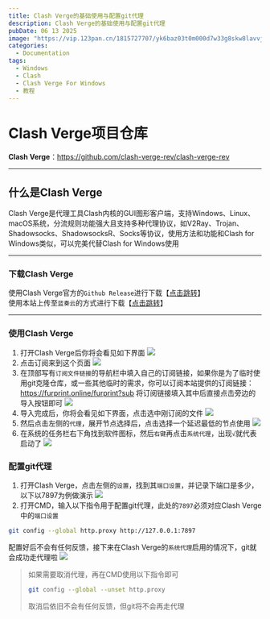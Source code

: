 ```yaml
---
title: Clash Verge的基础使用与配置git代理
description: Clash Verge的基础使用与配置git代理
pubDate: 06 13 2025
image: "https://vip.123pan.cn/1815727707/yk6baz03t0m000d7w33g8skw8lavvjroDIYPAIUvAwUOAvxvAdrxAa==.png"
categories:
  - Documentation
tags:
  - Windows
  - Clash
  - Clash Verge For Windows
  - 教程
---
```


# Clash Verge项目仓库
**Clash Verge**：https://github.com/clash-verge-rev/clash-verge-rev
***
## 什么是Clash Verge
Clash Verge是代理工具Clash内核的GUI图形客户端，支持Windows、Linux、macOS系统，分流规则功能强大且支持多种代理协议，如V2Ray、Trojan、Shadowsocks、ShadowsocksR、Socks等协议，使用方法和功能和Clash for Windows类似，可以完美代替Clash for Windows使用
***
### 下载Clash Verge
使用Clash Verge官方的`Github Release`进行下载【[点击跳转](https://github.com/clash-verge-rev/clash-verge-rev/releases/tag/v2.2.3)】  
使用本站上传至`蓝奏云`的方式进行下载【[点击跳转](https://haman.lanzoul.com/iwnTg2ynx6aj)】
***
### 使用Clash Verge
1. 打开Clash Verge后你将会看见如下界面
![](https://vip.123pan.cn/1815727707/yk6baz03t0n000d7w33h277pb1k59ehqDIYPAIUvAwUOAvxvAdrxAa==.png)
2. 点击订阅来到这个页面
![](https://vip.123pan.cn/1815727707/ymjew503t0m000d7w32xrobeg43wash8DIYPAIUvAwUOAvxvAdrxAa==.png)
3. 在顶部写有`订阅文件链接`的导航栏中填入自己的订阅链接，如果你是为了临时使用git克隆仓库，或一些其他临时的需求，你可以订阅本站提供的订阅链接：https://furprint.online/furprint?sub 将订阅链接填入其中后直接点击旁边的导入按钮即可
![](https://vip.123pan.cn/1815727707/yk6baz03t0l000d7w33fgb4uqtowi9ubDIYPAIUvAwUOAvxvAdrxAa==.png)
4. 导入完成后，你将会看见如下界面，点击选中刚订阅的文件
![](https://vip.123pan.cn/1815727707/yk6baz03t0m000d7w33g9msf1n4ixx17DIYPAIUvAwUOAvxvAdrxAa==.png)
5. 然后点击左侧的`代理`，展开节点选择后，点击选择一个延迟最低的节点使用
![](https://vip.123pan.cn/1815727707/yk6baz03t0n000d7w33h277q4sk5a0ntDIYPAIUvAwUOAvxvAdrxAa==.png)
6. 在系统的任务栏右下角找到软件图标，然后`右键`再点击`系统代理`，出现`√`就代表启动了
![](https://vip.123pan.cn/1815727707/yk6baz03t0l000d7w33fgb4veoowj1rrDIYPAIUvAwUOAvxvAdrxAa==.png)
### 配置git代理
1. 打开Clash Verge，点击左侧的`设置`，找到其`端口设置`，并记录下端口是多少，以下以7897为例做演示
![](https://vip.123pan.cn/1815727707/ymjew503t0n000d7w32y6hpusijinh65DIYPAIUvAwUOAvxvAdrxAa==.png)
2. 打开CMD，输入以下指令用于配置git代理，此处的`7897`必须对应Clash Verge中的`端口设置`
```bash
git config --global http.proxy http://127.0.0.1:7897
```
配置好后不会有任何反馈，接下来在Clash Verge的`系统代理`启用的情况下，git就会成功走代理啦
![](https://vip.123pan.cn/1815727707/yk6baz03t0m000d7w33g9msfz64iyst4DIYPAIUvAwUOAvxvAdrxAa==.png)
> 如果需要取消代理，再在CMD使用以下指令即可
> ```bash
> git config --global --unset http.proxy
> ```
> 取消后依旧不会有任何反馈，但git将不会再走代理